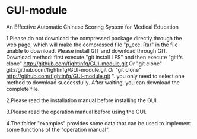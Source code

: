 # GUI-module
An Effective Automatic Chinese Scoring System for Medical Education


1.Please do not download the compressed package directly through the web page, which will make the compressed file "p_exe. Rar" in the file unable to download. Please install GIT and download through GIT. Download method: first execute "git install LFS" and then execute "gitlfs clone" http://github.com/fightinfg/GUI-module.git Or "git clone" git://github.com/fightinfg/GUI-module.git Or "git clone" http://github.com/fightinfg/GUI-module.git ". you only need to select one method to download successfully. After waiting, you can download the complete file.

2.Please read the installation manual before installing the GUI.

3.Please read the operation manual before using the GUI.

4.The folder "examples" provides some data that can be used to implement some functions of the "operation manual".


